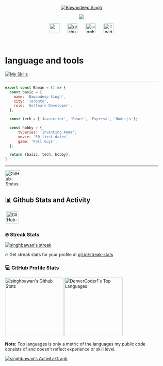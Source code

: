 
<p align="center">
   <!-- Typing SVG by DenverCoder1 - https://github.com/DenverCoder1/readme-typing-svg -->
  <a href="https://github.com/singhbawan">
    <img src="https://readme-typing-svg.demolab.com/?lines=Bawandeep%20Singh&font=Fira%20Code&center=true&width=440&repeat=false&height=45&color=f75c7e&vCenter=true&pause=1000&duration=1500&size=22" alt="Bawandeep Singh" /></a>
</p>

<p align="center">
  <!-- Typing SVG by DenverCoder1 - https://github.com/DenverCoder1/readme-typing-svg -->
  <a href="https://github.com/DenverCoder1/readme-typing-svg">
    <img src="https://readme-typing-svg.demolab.com/?lines=Full-stack%20web%20developer;Experienced%20UI%2FUX%20Designer;Always%20learning%20new%20things&font=Fira%20Code&center=true&width=440&height=45&color=f75c7e&vCenter=true&pause=1000&size=22" /></a>
</p>

<!-- Social icons section -->
<p align="center">
  <a href="https://www.linkedin.com/in/singhbawan/" alt="Discord" title="singhbawan linkedin"><img width="32px" src="https://api.iconify.design/uiw/linkedin.svg?color=%23f75c7e"/></a>
  &#8287;&#8287;&#8287;&#8287;&#8287;
  <a href="https://github.com/singhbawan"><img width="32px" alt="github" title="singhbawan github" src="https://api.iconify.design/uiw/github.svg?color=%23f75c7e"></a>
  &#8287;&#8287;&#8287;&#8287;&#8287;
  <a href="mailto:singhbawan48@gmail.com"><img width="32px" alt="singhbawan48@gmail.com" title="Email me" src="https://api.iconify.design/uiw/mail.svg?color=%23f75c7e"/></a>
  &#8287;&#8287;&#8287;&#8287;&#8287;
  <a href="https://twitter.com/singhbawan48"><img width="32px" alt="Twitter" title="Twitter" src="https://api.iconify.design/uiw/twitter.svg?color=%23f75c7e"/></a>
</p>

<br/>


# language and tools 

[![My Skills](https://skillicons.dev/icons?i=vscode,tailwind,react,nodejs,mysql,mongodb,materialui,js,html,heroku,graphql,figma,express,css,bootstrap,arduino&perline=8)](https://skillicons.dev)

 <hr>


```js
export const Bawan = () => {
  const basic = {
    name: 'Bawandeep Singh',
    city: 'Toronto',
    role: 'Software Developer',
  };

  const tech = ['Javascript', 'React', 'Express', 'Node.js'];

  const hobby = {
      tvSeries: 'Inventing Anna',
      movie: '50 first dates',
      game: 'Fall Guys',
  };

  return {basic, tech, hobby};
}
```



<hr>





  <summary> <img src="https://media.giphy.com/media/KaDjmXWQdqagpWSqPD/giphy.gif" width="50px" alt="GitHub-Status"/>&nbsp;<h2>📊 Github Stats and Activity</h2>&nbsp;<img src="https://media.giphy.com/media/65YgwdF7hcaC9vcmFa/giphy.gif" width="40px" alt="GitHub-Status"/></summary>

  <h3>🔥 Streak Stats</h3>

  <p>
    <a href="https://streak-stats.demolab.com/demo/">
      <img title="🔥 Get streak stats for your profile at git.io/streak-stats" alt="singhbawan's streak" src="https://streak-stats.demolab.com?user=singhbawan&theme=react&hide_border=true&border_radius=25"/>
    </a>
    <p>🔥 Get streak stats for your profile at <a href="https://git.io/streak-stats">git.io/streak-stats</a></p>
  </p>

  <h3>💻 GitHub Profile Stats</h3>

  <!-- https://github.com/anuraghazra/github-readme-stats -->

  <a href="https://github.com/anuraghazra/github-readme-stats"><img alt="singhbawan's Github Stats" src="https://github-readme-stats.vercel.app/api/?username=singhbawan&show_icons=true&include_all_commits=true&count_private=true&theme=react&hide_border=true&bg_color=1F222E&title_color=F85D7F&icon_color=F8D866" height="192px"/></a>
  <a href="https://github.com/anuraghazra/github-readme-stats"><img alt="DenverCoder1's Top Languages" src="https://github-readme-stats.vercel.app/api/top-langs/?username=singhbawan&langs_count=8&layout=compact&theme=react&hide_border=true&bg_color=1F222E&title_color=F85D7F&icon_color=F8D866&hide=Jupyter%20Notebook" height="192px"/></a>
<br/>

  <b>Note:</b> Top languages is only a metric of the languages my public code consists of and doesn't reflect experience or skill level.
  
  <!-- https://github.com/ashutosh00710/github-readme-activity-graph -->

  <a href="https://github.com/ashutosh00710/github-readme-activity-graph"><img alt="singhbawan's Activity Graph" src="https://github-readme-activity-graph.cyclic.app/graph/?username=singhbawan&bg_color=1F222E&color=F8D866&line=F85D7F&point=FFFFFF&hide_border=true" /></a>

